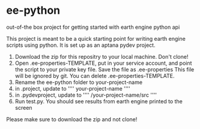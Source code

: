 ee-python
=========

out-of-the box project for getting started with earth engine python api

This project is meant to be a quick starting point for writing earth engine scripts using python.  It is set up as an aptana pydev project.

1. Download the zip for this repositry to your local machine.  Don't clone!
2. Open .ee-properties-TEMPLATE, put in your service account, and point the script to your private key file.  Save the file as .ee-properties
  This file will be ignored by git.  You can delete .ee-properties-TEMPLATE.
3. Rename the ee-python folder to your-project-name
4. in .project, update to 
''''
<name>your-project-name</name>
''''
5. in .pydevproject, update to 
''''
<path>/your-project-name/src</path>
''''
6. Run test.py.  You should see results from earth engine printed to the screen

Please make sure to download the zip and not clone!
  

